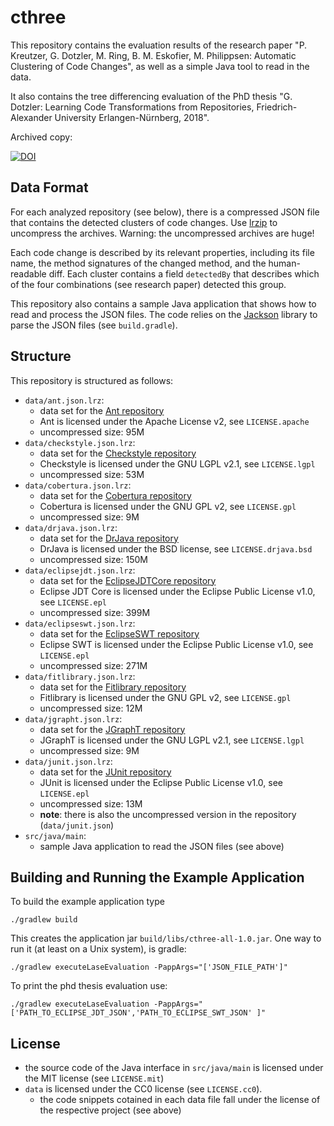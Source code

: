 # cthree

This repository contains the evaluation results of the research paper "P. Kreutzer, G.  Dotzler, M. Ring, B. M. Eskofier, M. Philippsen: Automatic Clustering of Code Changes", as well as a simple Java tool to read in the data.

It also contains the tree differencing evaluation of the PhD thesis "G. Dotzler: Learning Code Transformations from Repositories, Friedrich-Alexander University Erlangen-Nürnberg, 2018".

Archived copy:

[![DOI](https://zenodo.org/badge/50670376.svg)](https://zenodo.org/badge/latestdoi/50670376)

## Data Format

For each analyzed repository (see below), there is a compressed JSON file that contains the detected clusters of code changes. Use [lrzip](https://github.com/ckolivas/lrzip) to uncompress the archives. Warning: the uncompressed archives are huge!

Each code change is described by its relevant properties, including its file name, the method signatures of the changed method, and the human-readable diff. Each cluster contains a field `detectedBy` that describes which of the four combinations (see research paper) detected this group.

This repository also contains a sample Java application that shows how to read and process the JSON files. The code relies on the [Jackson](https://github.com/FasterXML/jackson) library to parse the JSON files (see `build.gradle`).


## Structure

This repository is structured as follows:

- `data/ant.json.lrz`:
  - data set for the [Ant repository](https://git-wip-us.apache.org/repos/asf/ant.git)
  - Ant is licensed under the Apache License v2, see `LICENSE.apache`
  - uncompressed size: 95M
- `data/checkstyle.json.lrz`:
  - data set for the [Checkstyle repository](https://github.com/checkstyle/checkstyle.git)
  - Checkstyle is licensed under the GNU LGPL v2.1, see `LICENSE.lgpl`
  - uncompressed size: 53M
- `data/cobertura.json.lrz`:
  - data set for the [Cobertura repository](https://github.com/cobertura/cobertura.git)
  - Cobertura is licensed under the GNU GPL v2, see `LICENSE.gpl`
  - uncompressed size: 9M 
- `data/drjava.json.lrz`:
  - data set for the [DrJava repository](http://git.code.sf.net/p/drjava/git_repo)
  - DrJava is licensed under the BSD license, see `LICENSE.drjava.bsd`
  - uncompressed size: 150M
- `data/eclipsejdt.json.lrz`:
  - data set for the [EclipseJDTCore repository](http://git.eclipse.org/c/jdt/eclipse.jdt.core.git)
  - Eclipse JDT Core is licensed under the Eclipse Public License v1.0, see `LICENSE.epl`
  - uncompressed size: 399M
- `data/eclipseswt.json.lrz`:
  - data set for the [EclipseSWT repository](http://git.eclipse.org/c/platform/eclipse.platform.swt.git)
  - Eclipse SWT is licensed under the Eclipse Public License v1.0, see `LICENSE.epl`
  - uncompressed size: 271M
- `data/fitlibrary.json.lrz`:
  - data set for the [Fitlibrary repository](http://sourceforge.net/projects/fitlibrary/)
  - Fitlibrary is licensed under the GNU GPL v2, see `LICENSE.gpl`
  - uncompressed size: 12M
- `data/jgrapht.json.lrz`:
  - data set for the [JGraphT repository](https://github.com/jgrapht/jgrapht)
  - JGraphT is licensed under the GNU LGPL v2.1, see `LICENSE.lgpl`
  - uncompressed size: 9M
- `data/junit.json.lrz`:
  - data set for the [JUnit repository](https://github.com/junit-team/junit.git)
  - JUnit is licensed under the Eclipse Public License v1.0, see `LICENSE.epl`
  - uncompressed size: 13M
  - **note**: there is also the uncompressed version in the repository (`data/junit.json`)
- `src/java/main`:
  - sample Java application to read the JSON files (see above)


## Building and Running the Example Application

To build the example application type

```
./gradlew build
```

This creates the application jar `build/libs/cthree-all-1.0.jar`. One way to run it (at least on a Unix system), is gradle:

```
./gradlew executeLaseEvaluation -PappArgs="['JSON_FILE_PATH']" 
```
To print the phd thesis evaluation use:
```
./gradlew executeLaseEvaluation -PappArgs="['PATH_TO_ECLIPSE_JDT_JSON','PATH_TO_ECLIPSE_SWT_JSON' ]" 
```

## License

- the source code of the Java interface in `src/java/main` is licensed under the MIT license (see `LICENSE.mit`)
- `data` is licensed under the CC0 license (see `LICENSE.cc0`).
  - the code snippets cotained in each data file fall under the license of the respective project (see above)
